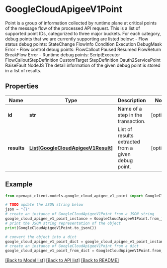 # GoogleCloudApigeeV1Point

Point is a group of information collected by runtime plane at critical points of the message flow of the processed API request. This is a list of supported point IDs, categorized to three major buckets. For each category, debug points that we are currently supporting are listed below: - Flow status debug points: StateChange FlowInfo Condition Execution DebugMask Error - Flow control debug points: FlowCallout Paused Resumed FlowReturn BreakFlow Error - Runtime debug points: ScriptExecutor FlowCalloutStepDefinition CustomTarget StepDefinition Oauth2ServicePoint RaiseFault NodeJS The detail information of the given debug point is stored in a list of results.

## Properties

Name | Type | Description | Notes
------------ | ------------- | ------------- | -------------
**id** | **str** | Name of a step in the transaction. | [optional] 
**results** | [**List[GoogleCloudApigeeV1Result]**](GoogleCloudApigeeV1Result.md) | List of results extracted from a given debug point. | [optional] 

## Example

```python
from openapi_client.models.google_cloud_apigee_v1_point import GoogleCloudApigeeV1Point

# TODO update the JSON string below
json = "{}"
# create an instance of GoogleCloudApigeeV1Point from a JSON string
google_cloud_apigee_v1_point_instance = GoogleCloudApigeeV1Point.from_json(json)
# print the JSON string representation of the object
print(GoogleCloudApigeeV1Point.to_json())

# convert the object into a dict
google_cloud_apigee_v1_point_dict = google_cloud_apigee_v1_point_instance.to_dict()
# create an instance of GoogleCloudApigeeV1Point from a dict
google_cloud_apigee_v1_point_from_dict = GoogleCloudApigeeV1Point.from_dict(google_cloud_apigee_v1_point_dict)
```
[[Back to Model list]](../README.md#documentation-for-models) [[Back to API list]](../README.md#documentation-for-api-endpoints) [[Back to README]](../README.md)


